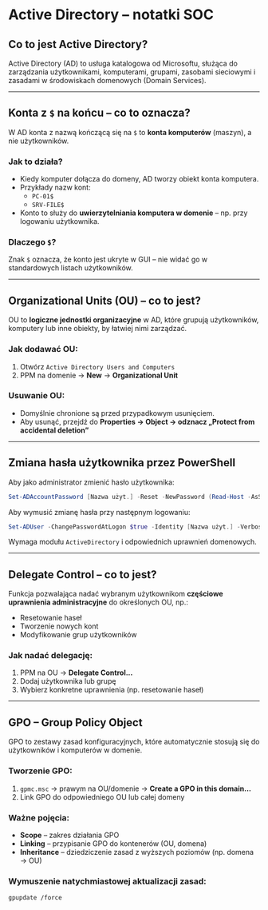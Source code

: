# Active Directory – notatki SOC

## Co to jest Active Directory?
Active Directory (AD) to usługa katalogowa od Microsoftu, służąca do zarządzania użytkownikami, komputerami, grupami, zasobami sieciowymi i zasadami w środowiskach domenowych (Domain Services).

---

## Konta z `$` na końcu – co to oznacza?
W AD konta z nazwą kończącą się na `$` to **konta komputerów** (maszyn), a nie użytkowników.

### Jak to działa?
- Kiedy komputer dołącza do domeny, AD tworzy obiekt konta komputera.
- Przykłady nazw kont:
  - `PC-01$`
  - `SRV-FILE$`
- Konto to służy do **uwierzytelniania komputera w domenie** – np. przy logowaniu użytkownika.

### Dlaczego `$`?
Znak `$` oznacza, że konto jest ukryte w GUI – nie widać go w standardowych listach użytkowników.

---

## Organizational Units (OU) – co to jest?
OU to **logiczne jednostki organizacyjne** w AD, które grupują użytkowników, komputery lub inne obiekty, by łatwiej nimi zarządzać.

### Jak dodawać OU:
1. Otwórz `Active Directory Users and Computers`
2. PPM na domenie → **New** → **Organizational Unit**

### Usuwanie OU:
- Domyślnie chronione są przed przypadkowym usunięciem.
- Aby usunąć, przejdź do **Properties → Object → odznacz „Protect from accidental deletion”**

---

## Zmiana hasła użytkownika przez PowerShell
Aby jako administrator zmienić hasło użytkownika:
```powershell
Set-ADAccountPassword [Nazwa użyt.] -Reset -NewPassword (Read-Host -AsSecureString -Prompt 'New Password') -Verbose
```
Aby wymusić zmianę hasła przy następnym logowaniu:
```powershell
Set-ADUser -ChangePasswordAtLogon $true -Identity [Nazwa użyt.] -Verbose
```

Wymaga modułu `ActiveDirectory` i odpowiednich uprawnień domenowych.

---

## Delegate Control – co to jest?
Funkcja pozwalająca nadać wybranym użytkownikom **częściowe uprawnienia administracyjne** do określonych OU, np.:
- Resetowanie haseł
- Tworzenie nowych kont
- Modyfikowanie grup użytkowników

### Jak nadać delegację:
1. PPM na OU → **Delegate Control...**
2. Dodaj użytkownika lub grupę
3. Wybierz konkretne uprawnienia (np. resetowanie haseł)

---

## GPO – Group Policy Object
GPO to zestawy zasad konfiguracyjnych, które automatycznie stosują się do użytkowników i komputerów w domenie.

### Tworzenie GPO:
1. `gpmc.msc` → prawym na OU/domenie → **Create a GPO in this domain...**
2. Link GPO do odpowiedniego OU lub całej domeny

### Ważne pojęcia:
- **Scope** – zakres działania GPO
- **Linking** – przypisanie GPO do kontenerów (OU, domena)
- **Inheritance** – dziedziczenie zasad z wyższych poziomów (np. domena → OU)

### Wymuszenie natychmiastowej aktualizacji zasad:
```bash
gpupdate /force
```
